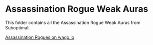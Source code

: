# Assassination Rogue Weak Auras
This folder contains all the Assassination Rogue Weak Auras from Suboptimal.

[Assassination Rogues on wago.io](https://wago.io/weakauras/classes/rogue/assassination)
